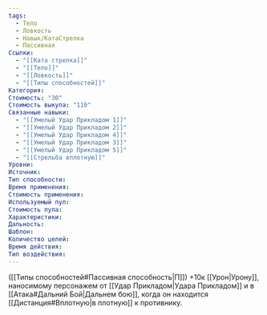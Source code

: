 ```yaml
---
tags:
  - Тело
  - Ловкость
  - Навык/КатаСтрелка
  - Пассивная
Ссылки:
  - "[[Ката стрелка]]"
  - "[[Тело]]"
  - "[[Ловкость]]"
  - "[[Типы способностей]]"
Категория: 
Стоимость: "30"
Стоимость выкупа: "110"
Связанные навыки:
  - "[[Умелый Удар Прикладом 1]]"
  - "[[Умелый Удар Прикладом 2]]"
  - "[[Умелый Удар Прикладом 4]]"
  - "[[Умелый Удар Прикладом 3]]"
  - "[[Умелый Удар Прикладом 5]]"
  - "[[Стрельба вплотную]]"
Уровни:
Источник:
Тип способности:
Время применения:
Стоимость применения:
Используемый пул:
Стоимость пула:
Характеристики:
Дальность:
Шаблон:
Количество целей:
Время действия:
Тип воздействия:
---
```

([[Типы способностей#Пассивная способность|П]]) +10к [[Урон|Урону]], наносимому персонажем от [[Удар Прикладом|Удара Прикладом]] и в [[Атака#Дальний Бой|Дальнем бою]], когда он находится [[Дистанция#Вплотную|в плотную]] к противнику. 